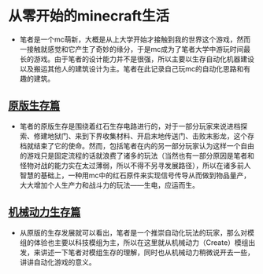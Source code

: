 # 从零开始的minecraft生活
- 笔者是一个mc萌新，大概是从上大学开始才接触到我的世界这个游戏，然而一接触就感觉和它产生了奇妙的缘分，于是mc成为了笔者大学中游玩时间最长的游戏。由于笔者的设计能力并不是很强，所以主要以生存自动化机器建设以及搬运其他人的建筑设计为主。笔者在此记录自己玩mc的自动化思路和有趣的建筑。
## [原版生存篇](./survive.md)
- 笔者的原版生存是围绕着红石生存电路进行的，对于一部分玩家来说进档探索、修建地狱门、来到下界收集材料、开启末地传送门、击败末影龙，这个存档就结束了它的使命。然而，包括笔者在内的另一部分玩家认为这样一个自由的游戏只是固定流程的话就浪费了诸多的玩法（当然也有一部分原因是笔者和怪物对战的能力实在太过薄弱，所以不得不另寻发展路径），所以在诸多前人智慧的基础上，一种用mc中的红石原件来实现信号传导从而做到物品量产，大大增加个人生产力和战斗力的玩法——生电，应运而生。
## [机械动力生存篇](./mod.md)
- 从原版的生存发展就可以看出，笔者是一个推崇自动化玩法的玩家，那么对模组的体验也主要以科技模组为主，所以在这里就从机械动力（Create）模组出发，来讲述一下笔者对模组生存的理解，同时也从机械动力稍微说开去一些，讲讲自动化游戏的意义。